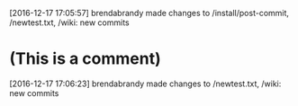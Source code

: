 [2016-12-17 17:05:57] brendabrandy made changes to /install/post-commit, /newtest.txt, /wiki: new commits

# (This is a comment)

[2016-12-17 17:06:23] brendabrandy made changes to /newtest.txt, /wiki: new commits


